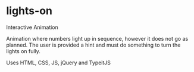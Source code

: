 # lights-on
Interactive Animation

Animation where numbers light up in sequence, however it does not go as planned. The user is provided a hint and must do something to turn the lights on fully.

Uses HTML, CSS, JS, jQuery and TypeitJS
